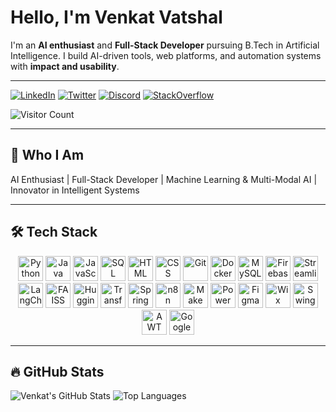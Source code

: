 # Hello, **I'm Venkat Vatshal** 

I'm an **AI enthusiast** and **Full-Stack Developer** pursuing B.Tech in Artificial Intelligence. I build AI-driven tools, web platforms, and automation systems with **impact and usability**.

---


[![LinkedIn](https://img.shields.io/badge/LinkedIn-0077B5?style=for-the-badge&logo=linkedin&logoColor=white)](https://linkedin.com/in/venkat-vatshal-9129b1212)
[![Twitter](https://img.shields.io/badge/Twitter-1DA1F2?style=for-the-badge&logo=twitter&logoColor=white)](https://twitter.com/Vatshal_Venkat)
[![Discord](https://img.shields.io/badge/Discord-7289DA?style=for-the-badge&logo=discord&logoColor=white)](https://discord.com/users/yourid)
[![StackOverflow](https://img.shields.io/badge/StackOverflow-FE7A16?style=for-the-badge&logo=stackoverflow&logoColor=white)](https://stackoverflow.com/users/yourid)

![Visitor Count](https://profile-counter.glitch.me/Vatshal-Venkat/count.svg)

---

## 🌟 Who I Am

AI Enthusiast |  Full-Stack Developer |  Machine Learning & Multi-Modal AI |  Innovator in Intelligent Systems

---

## 🛠️ Tech Stack

<p align="center">
  <!-- Core Languages -->
  <img src="https://img.shields.io/badge/Python-3776AB?style=for-the-badge&logo=python&logoColor=white" height="40" alt="Python"/>
  <img src="https://img.shields.io/badge/Java-ED8B00?style=for-the-badge&logo=java&logoColor=white" height="40" alt="Java"/>
  <img src="https://img.shields.io/badge/JavaScript-F7DF1E?style=for-the-badge&logo=javascript&logoColor=black" height="40" alt="JavaScript"/>
  <img src="https://img.shields.io/badge/SQL-336791?style=for-the-badge&logo=postgresql&logoColor=white" height="40" alt="SQL"/>
  <img src="https://img.shields.io/badge/HTML-E34F26?style=for-the-badge&logo=html5&logoColor=white" height="40" alt="HTML"/>
  <img src="https://img.shields.io/badge/CSS-1572B6?style=for-the-badge&logo=css3&logoColor=white" height="40" alt="CSS"/>

  
  <img src="https://img.shields.io/badge/Git-F05032?style=for-the-badge&logo=git&logoColor=white" height="40" alt="Git"/>
  <img src="https://img.shields.io/badge/Docker-2496ED?style=for-the-badge&logo=docker&logoColor=white" height="40" alt="Docker"/>
  <img src="https://img.shields.io/badge/MySQL-4479A1?style=for-the-badge&logo=mysql&logoColor=white" height="40" alt="MySQL"/>
  <img src="https://img.shields.io/badge/Firebase-FFCA28?style=for-the-badge&logo=firebase&logoColor=black" height="40" alt="Firebase"/>
  <img src="https://img.shields.io/badge/Streamlit-FF4B4B?style=for-the-badge&logo=streamlit&logoColor=white" height="40" alt="Streamlit"/>
  <img src="https://img.shields.io/badge/LangChain-1A1A1A?style=for-the-badge&logo=langchain&logoColor=white" height="40" alt="LangChain"/>

  <!-- AI & ML -->
  <img src="https://img.shields.io/badge/FAISS-9C27B0?style=for-the-badge&logo=faiss&logoColor=white" height="40" alt="FAISS"/>
  <img src="https://img.shields.io/badge/HuggingFace-FFD700?style=for-the-badge&logo=huggingface&logoColor=black" height="40" alt="HuggingFace"/>
  <img src="https://img.shields.io/badge/Transformers-D206C2?style=for-the-badge&logo=transformers&logoColor=white" height="40" alt="Transformers"/>

  <!-- Backend & Automation -->
  <img src="https://img.shields.io/badge/SpringBoot-6DB33F?style=for-the-badge&logo=springboot&logoColor=white" height="40" alt="Spring Boot"/>
  <img src="https://img.shields.io/badge/n8n-C0362C?style=for-the-badge&logo=n8n&logoColor=white" height="40" alt="n8n"/>
  <img src="https://img.shields.io/badge/Make-FF6F61?style=for-the-badge&logo=make&logoColor=white" height="40" alt="Make"/>

  <!-- Data & Design -->
  <img src="https://img.shields.io/badge/PowerBI-F2C811?style=for-the-badge&logo=powerbi&logoColor=black" height="40" alt="Power BI"/>
  <img src="https://img.shields.io/badge/Figma-F24E1E?style=for-the-badge&logo=figma&logoColor=white" height="40" alt="Figma"/>
  <img src="https://img.shields.io/badge/Wix_Studio-00ADEF?style=for-the-badge&logo=wix&logoColor=white" height="40" alt="Wix Studio"/>

  <!-- Java GUI (Legacy but clean) -->
  <img src="https://img.shields.io/badge/Swing-1E88E5?style=for-the-badge&logo=java&logoColor=white" height="40" alt="Swing"/>
  <img src="https://img.shields.io/badge/AWT-43A047?style=for-the-badge&logo=java&logoColor=white" height="40" alt="AWT"/>

  <!-- Cloud -->
  <img src="https://img.shields.io/badge/Google_Cloud-4285F4?style=for-the-badge&logo=googlecloud&logoColor=white" height="40" alt="Google Cloud"/>
</p>

---

## 🔥 GitHub Stats

![Venkat's GitHub Stats](https://github-readme-stats.vercel.app/api?username=Vatshal-Venkat&show_icons=true&count_private=true&hide_title=true&theme=radical)
![Top Languages](https://github-readme-stats.vercel.app/api/top-langs/?username=Vatshal-Venkat&layout=compact&hide=html,css&theme=radical)
